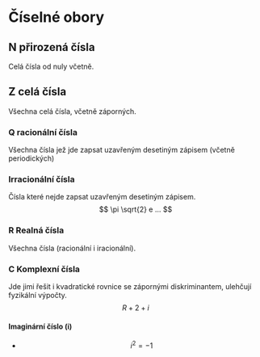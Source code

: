# Číselné obory

## **N** přirozená čísla
Celá čísla od nuly včetně.
## **Z** celá čísla
Všechna celá čísla, včetně záporných.
### **Q** racionální čísla
Všechna čísla jež jde zapsat uzavřeným desetiným zápisem (včetně periodických)
### Irracionální čísla
Čísla které nejde zapsat uzavřeným desetiným zápisem.
$$ \pi \sqrt{2} e ... $$
### **R** Realná čísla
Všechna čísla (racionální i iracionální).
### **C** Komplexní čísla
Jde jimi řešit i kvadratické rovnice se zápornými diskriminantem, ulehčují fyzikální výpočty.
$$ R + 2+i $$
#### Imaginární číslo (i)
- $$ i^2 = -1 $$